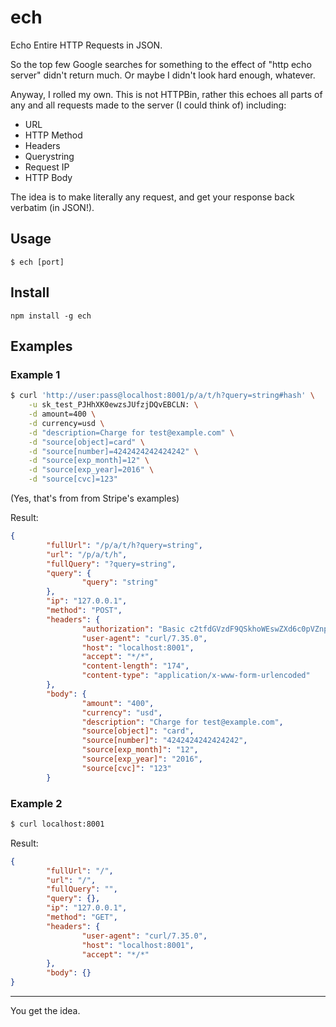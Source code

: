 ech
===
Echo Entire HTTP Requests in JSON.

So the top few Google searches for something to the effect of "http echo server"
didn't return much. Or maybe I didn't look hard enough, whatever.

Anyway, I rolled my own. This is not HTTPBin, rather this echoes all parts of
any and all requests made to the server (I could think of) including:

- URL
- HTTP Method
- Headers
- Querystring
- Request IP
- HTTP Body

The idea is to make literally any request, and get your response back verbatim
(in JSON!).

Usage
-----

	$ ech [port]

Install
-------

	npm install -g ech

Examples
--------
### Example 1

```bash
$ curl 'http://user:pass@localhost:8001/p/a/t/h?query=string#hash' \
	-u sk_test_PJHhXK0ewzsJUfzjDQvEBCLN: \
	-d amount=400 \
	-d currency=usd \
	-d "description=Charge for test@example.com" \
	-d "source[object]=card" \
	-d "source[number]=4242424242424242" \
	-d "source[exp_month]=12" \
	-d "source[exp_year]=2016" \
	-d "source[cvc]=123"
```

(Yes, that's from from Stripe's examples)

Result:
```json
{
		"fullUrl": "/p/a/t/h?query=string",
		"url": "/p/a/t/h",
		"fullQuery": "?query=string",
		"query": {
				"query": "string"
		},
		"ip": "127.0.0.1",
		"method": "POST",
		"headers": {
				"authorization": "Basic c2tfdGVzdF9QSkhoWEswZXd6c0pVZnpqRFF2RUJDTE46cGFzcw==",
				"user-agent": "curl/7.35.0",
				"host": "localhost:8001",
				"accept": "*/*",
				"content-length": "174",
				"content-type": "application/x-www-form-urlencoded"
		},
		"body": {
				"amount": "400",
				"currency": "usd",
				"description": "Charge for test@example.com",
				"source[object]": "card",
				"source[number]": "4242424242424242",
				"source[exp_month]": "12",
				"source[exp_year]": "2016",
				"source[cvc]": "123"
		}
```

### Example 2
```bash
$ curl localhost:8001
```

Result:
```json
{
		"fullUrl": "/",
		"url": "/",
		"fullQuery": "",
		"query": {},
		"ip": "127.0.0.1",
		"method": "GET",
		"headers": {
				"user-agent": "curl/7.35.0",
				"host": "localhost:8001",
				"accept": "*/*"
		},
		"body": {}
}
```
- - -
You get the idea.

